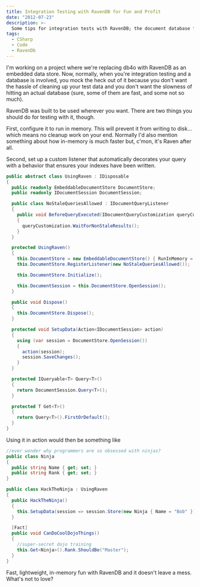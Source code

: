 ```yaml
---
title: Integration Testing with RavenDB for Fun and Profit
date: "2012-07-23"
description: >-
  Some tips for integration tests with RavenDB; the document database for .NET (plus other languages but we only care about that, right?)
tags:
  - CSharp
  - Code
  - RavenDb
---
```


I'm working on a project where we're replacing db4o with RavenDB as an embedded data store. Now, normally, when you're integration testing and a database is involved, you mock the heck out of it because you don't want the hassle of cleaning up your test data and you don't want the slowness of hitting an actual database (sure, some of them are fast, and some not so much).

RavenDB was built to be used wherever you want. There are two things you should do for testing with it, though.

First, configure it to run in memory. This will prevent it from writing to disk... which means no cleanup work on your end. Normally I'd also mention something about how in-memory is much faster but, c'mon, it's Raven after all.

Second, set up a custom listener that automatically decorates your query with a behavior that ensures your indexes have been written.

```csharp
public abstract class UsingRaven : IDisposable
{
  public readonly EmbeddableDocumentStore DocumentStore;
  public readonly IDocumentSession DocumentSession;

  public class NoStaleQueriesAllowed : IDocumentQueryListener
  {
    public void BeforeQueryExecuted(IDocumentQueryCustomization queryCustomization)
    {
      queryCustomization.WaitForNonStaleResults();
    }
  }

  protected UsingRaven()
  {
    this.DocumentStore = new EmbeddableDocumentStore() { RunInMemory = true };
    this.DocumentStore.RegisterListener(new NoStaleQueriesAllowed());

    this.DocumentStore.Initialize();

    this.DocumentSession = this.DocumentStore.OpenSession();
  }

  public void Dispose()
  {
    this.DocumentStore.Dispose();
  }

  protected void SetupData(Action<IDocumentSession> action)
  {
    using (var session = DocumentStore.OpenSession())
    {
      action(session);
      session.SaveChanges();
    }
  }

  protected IQueryable<T> Query<T>()
  {
    return DocumentSession.Query<T>();
  }

  protected T Get<T>()
  {
    return Query<T>().FirstOrDefault();
  }
}
```

Using it in action would then be something like

```csharp
//ever wonder why programmers are so obsessed with ninjas?
public class Ninja
{
  public string Name { get; set; }
  public string Rank { get; set; }
}

public class HackTheNinja : UsingRaven
{
  public HackTheNinja()
  {
    this.SetupData(session => session.Store(new Ninja { Name = "Bob" }));
  }

  [Fact]
  public void CanDoCoolDojoThings()
  {
    //super-secret dojo training
    this.Get<Ninja>().Rank.ShouldBe("Master");
  }
}
```

Fast, lightweight, in-memory fun with RavenDB and it doesn't leave a mess. What's not to love?
